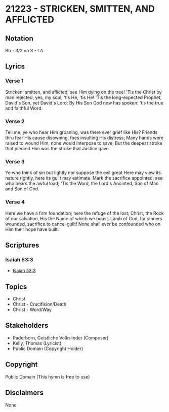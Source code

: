 # 21223 - STRICKEN, SMITTEN, AND AFFLICTED

## Notation

Bb - 3/2 on 3 - LA

## Lyrics

### Verse 1

Stricken, smitten, and aflicted, see Him dying on the tree! 'Tis the Christ by man rejected; yes, my soul, 'tis He, 'tis He! 'Tis the long-expected Prophet, David's Son, yet David's Lord; By His Son God now has spoken: 'tis the true and faithful Word.

### Verse 2

Tell me, ye who hear Him groaning, was there ever grief like His? Friends thru fear His cause disowning, foes insulting His distress; Many hands were raised to wound Him, none would interpose to save; But the deepest stroke that pierced Him was the stroke that Justice gave.

### Verse 3

Ye who think of sin but lightly nor suppose the evil great Here may view its nature rightly, here its guilt may estimate. Mark the sacrifice appointed, see who bears the awful load; 'Tis the Word, the Lord's Anointed, Son of Man and Son of God.

### Verse 4

Here we have a firm foundation; here the refuge of the lost; Christ, the Rock of our salvation, His the Name of which we boast. Lamb of God, for sinners wounded, sacrifice to cancel guilt! None shall ever be confounded who on Him their hope have built.


## Scriptures

### Isaiah 53:3

- [Isaiah 53:3](https://www.biblegateway.com/passage/?search=Isaiah%2053%3A3)


## Topics

- Christ
- Christ - Crucifixion/Death
- Christ - Word/Way

## Stakeholders

- Paderborn, Geistliche Volkslieder (Composer)
- Kelly, Thomas (Lyricist)
- Public Domain (Copyright Holder)

## Copyright

Public Domain
(This hymn is free to use)

## Disclaimers

None

